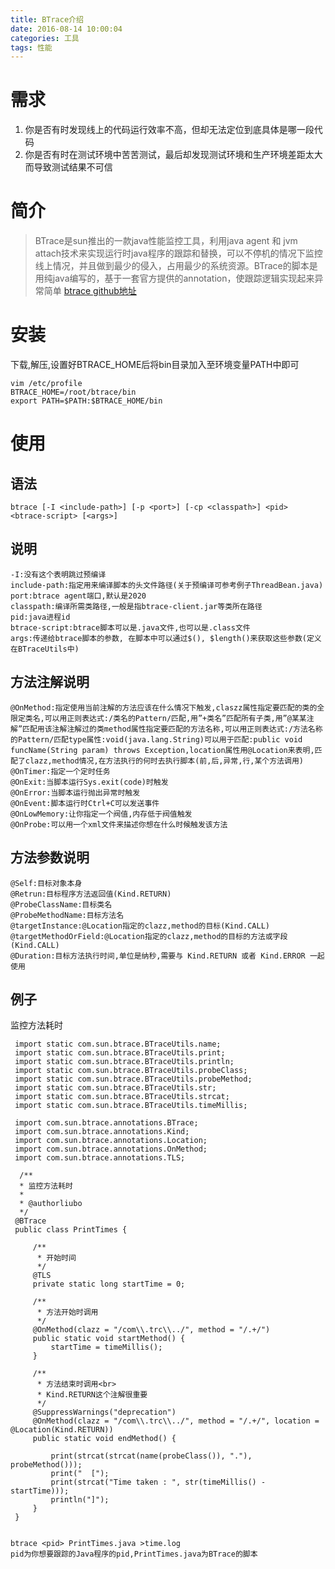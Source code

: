 ```yaml
---
title: BTrace介绍
date: 2016-08-14 10:00:04
categories: 工具
tags: 性能
---
```

# 需求
1. 你是否有时发现线上的代码运行效率不高，但却无法定位到底具体是哪一段代码
1. 你是否有时在测试环境中苦苦测试，最后却发现测试环境和生产环境差距太大而导致测试结果不可信
<!--more-->

# 简介
>BTrace是sun推出的一款java性能监控工具，利用java agent 和 jvm attach技术来实现运行时java程序的跟踪和替换，可以不停机的情况下监控线上情况，并且做到最少的侵入，占用最少的系统资源。BTrace的脚本是用纯java编写的，基于一套官方提供的annotation，使跟踪逻辑实现起来异常简单
[btrace github地址](https://github.com/btraceio/btrace/releases)

# 安装
下载,解压,设置好BTRACE_HOME后将bin目录加入至环境变量PATH中即可

```
vim /etc/profile
BTRACE_HOME=/root/btrace/bin
export PATH=$PATH:$BTRACE_HOME/bin
```
# 使用
## 语法
```
btrace [-I <include-path>] [-p <port>] [-cp <classpath>] <pid> <btrace-script> [<args>]
```
## 说明
```
-I:没有这个表明跳过预编译
include-path:指定用来编译脚本的头文件路径(关于预编译可参考例子ThreadBean.java)
port:btrace agent端口,默认是2020
classpath:编译所需类路径,一般是指btrace-client.jar等类所在路径
pid:java进程id
btrace-script:btrace脚本可以是.java文件,也可以是.class文件
args:传递给btrace脚本的参数, 在脚本中可以通过$(), $length()来获取这些参数(定义在BTraceUtils中)
```
## 方法注解说明
```
@OnMethod:指定使用当前注解的方法应该在什么情况下触发,claszz属性指定要匹配的类的全限定类名,可以用正则表达式:/类名的Pattern/匹配,用”+类名”匹配所有子类,用”@某某注解”匹配用该注解注解过的类method属性指定要匹配的方法名称,可以用正则表达式:/方法名称的Pattern/匹配type属性:void(java.lang.String)可以用于匹配:public void funcName(String param) throws Exception,location属性用@Location来表明,匹配了clazz,method情况,在方法执行的何时去执行脚本(前,后,异常,行,某个方法调用)
@OnTimer:指定一个定时任务
@OnExit:当脚本运行Sys.exit(code)时触发
@OnError:当脚本运行抛出异常时触发
@OnEvent:脚本运行时Ctrl+C可以发送事件
@OnLowMemory:让你指定一个阀值,内存低于阀值触发
@OnProbe:可以用一个xml文件来描述你想在什么时候触发该方法
```
## 方法参数说明
```
@Self:目标对象本身
@Retrun:目标程序方法返回值(Kind.RETURN)
@ProbeClassName:目标类名
@ProbeMethodName:目标方法名
@targetInstance:@Location指定的clazz,method的目标(Kind.CALL)
@targetMethodOrField:@Location指定的clazz,method的目标的方法或字段(Kind.CALL)
@Duration:目标方法执行时间,单位是纳秒,需要与 Kind.RETURN 或者 Kind.ERROR 一起使用
```

## 例子
监控方法耗时
```
 import static com.sun.btrace.BTraceUtils.name; 
 import static com.sun.btrace.BTraceUtils.print; 
 import static com.sun.btrace.BTraceUtils.println; 
 import static com.sun.btrace.BTraceUtils.probeClass; 
 import static com.sun.btrace.BTraceUtils.probeMethod; 
 import static com.sun.btrace.BTraceUtils.str; 
 import static com.sun.btrace.BTraceUtils.strcat; 
 import static com.sun.btrace.BTraceUtils.timeMillis; 
 
 import com.sun.btrace.annotations.BTrace; 
 import com.sun.btrace.annotations.Kind; 
 import com.sun.btrace.annotations.Location; 
 import com.sun.btrace.annotations.OnMethod; 
 import com.sun.btrace.annotations.TLS; 
 
  /**
  * 监控方法耗时
  * 
  * @authorliubo
  */ 
 @BTrace 
 public class PrintTimes { 
 
     /**
      * 开始时间
      */ 
     @TLS 
     private static long startTime = 0; 
 
     /**
      * 方法开始时调用
      */ 
     @OnMethod(clazz = "/com\\.trc\\../", method = "/.+/") 
     public static void startMethod() { 
         startTime = timeMillis(); 
     } 
 
     /**
      * 方法结束时调用<br>
      * Kind.RETURN这个注解很重要
      */ 
     @SuppressWarnings("deprecation") 
     @OnMethod(clazz = "/com\\.trc\\../", method = "/.+/", location = @Location(Kind.RETURN)) 
     public static void endMethod() { 
 
         print(strcat(strcat(name(probeClass()), "."), probeMethod())); 
         print("  ["); 
         print(strcat("Time taken : ", str(timeMillis() - startTime))); 
         println("]"); 
     } 
 } 
 
```

```
btrace <pid> PrintTimes.java >time.log
pid为你想要跟踪的Java程序的pid,PrintTimes.java为BTrace的脚本
```

